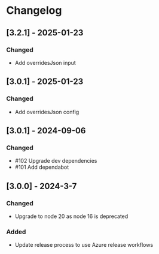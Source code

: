 # Changelog

## [3.2.1] - 2025-01-23

### Changed

- Add overridesJson input

## [3.0.1] - 2025-01-23

### Changed

- Add overridesJson config

## [3.0.1] - 2024-09-06

### Changed

- #102 Upgrade dev dependencies
- #101 Add dependabot

## [3.0.0] - 2024-3-7

### Changed

- Upgrade to node 20 as node 16 is deprecated

### Added

- Update release process to use Azure release workflows
